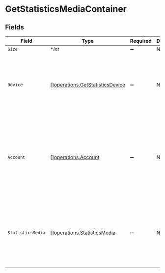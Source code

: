 # GetStatisticsMediaContainer


## Fields

| Field                                                                                                                                                                                                                                                    | Type                                                                                                                                                                                                                                                     | Required                                                                                                                                                                                                                                                 | Description                                                                                                                                                                                                                                              | Example                                                                                                                                                                                                                                                  |
| -------------------------------------------------------------------------------------------------------------------------------------------------------------------------------------------------------------------------------------------------------- | -------------------------------------------------------------------------------------------------------------------------------------------------------------------------------------------------------------------------------------------------------- | -------------------------------------------------------------------------------------------------------------------------------------------------------------------------------------------------------------------------------------------------------- | -------------------------------------------------------------------------------------------------------------------------------------------------------------------------------------------------------------------------------------------------------- | -------------------------------------------------------------------------------------------------------------------------------------------------------------------------------------------------------------------------------------------------------- |
| `Size`                                                                                                                                                                                                                                                   | **int*                                                                                                                                                                                                                                                   | :heavy_minus_sign:                                                                                                                                                                                                                                       | N/A                                                                                                                                                                                                                                                      | 5497                                                                                                                                                                                                                                                     |
| `Device`                                                                                                                                                                                                                                                 | [][operations.GetStatisticsDevice](../../models/operations/getstatisticsdevice.md)                                                                                                                                                                       | :heavy_minus_sign:                                                                                                                                                                                                                                       | N/A                                                                                                                                                                                                                                                      | [<br/>{<br/>"id": 208,<br/>"name": "Roku Express",<br/>"platform": "Roku",<br/>"clientIdentifier": "793095d235660625108ef785cc7646e9",<br/>"createdAt": 1706470556<br/>}<br/>]                                                                           |
| `Account`                                                                                                                                                                                                                                                | [][operations.Account](../../models/operations/account.md)                                                                                                                                                                                               | :heavy_minus_sign:                                                                                                                                                                                                                                       | N/A                                                                                                                                                                                                                                                      | [<br/>{<br/>"id": 238960586,<br/>"key": "/accounts/238960586",<br/>"name": "Diane",<br/>"defaultAudioLanguage": "en",<br/>"autoSelectAudio": true,<br/>"defaultSubtitleLanguage": "en",<br/>"subtitleMode": 1,<br/>"thumb": "https://plex.tv/users/50d83634246da1de/avatar?c=1707110967"<br/>}<br/>] |
| `StatisticsMedia`                                                                                                                                                                                                                                        | [][operations.StatisticsMedia](../../models/operations/statisticsmedia.md)                                                                                                                                                                               | :heavy_minus_sign:                                                                                                                                                                                                                                       | N/A                                                                                                                                                                                                                                                      | [<br/>{<br/>"accountID": 1,<br/>"deviceID": 13,<br/>"timespan": 4,<br/>"at": 1707141600,<br/>"metadataType": 4,<br/>"count": 1,<br/>"duration": 1555<br/>}<br/>]                                                                                         |